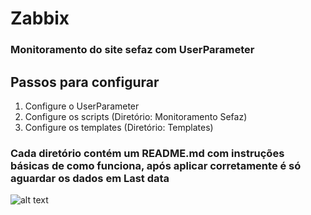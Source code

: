 # Zabbix
### Monitoramento do site sefaz com UserParameter
## Passos para configurar
1. Configure o UserParameter
2. Configure os scripts (Diretório: Monitoramento Sefaz)
3. Configure os templates (Diretório: Templates)
### Cada diretório contém um README.md com instruções básicas de como funciona, após aplicar corretamente é só aguardar os dados em Last data
![alt text](https://github.com/[e-brendon]/[Zabbix_6.2.9-Sefaz_Monitoring]/blob/[master]/Imagens/LastDate.png?raw=true)

